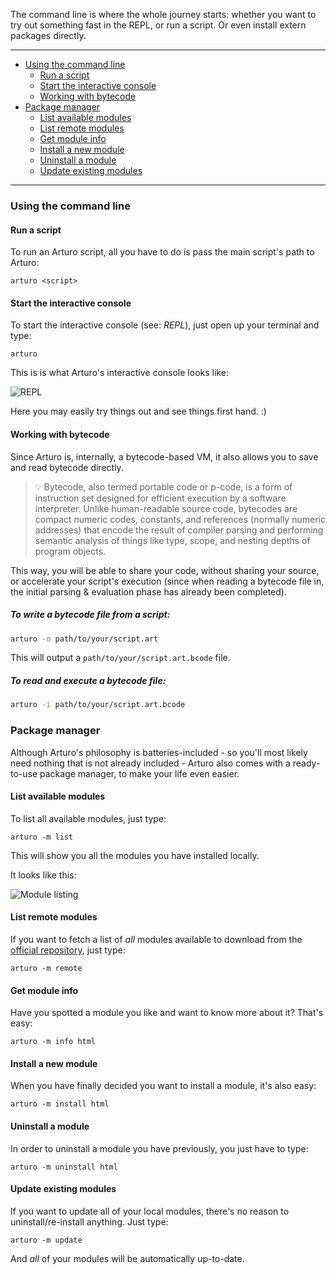 The command line is where the whole journey starts: whether you want to try out something fast in the REPL, or run a script. Or even install extern packages directly.

---

- [Using the command line](#using-the-command-line)
   * [Run a script](#run-a-script)
   * [Start the interactive console](#start-the-interactive-console)
   * [Working with bytecode](#working-with-bytecode)
- [Package manager](#package-manager)
   * [List available modules](#list-available-modules)
   * [List remote modules](#list-remote-modules)
   * [Get module info](#get-module-info)
   * [Install a new module](#install-a-new-module)
   * [Uninstall a module](#uninistall-an-existing-module)
   * [Update existing modules](#update-existing-modules)

---

### Using the command line

#### Run a script

To run an Arturo script, all you have to do is pass the main script's path to Arturo:

    arturo <script>

#### Start the interactive console

To start the interactive console (see: *REPL*), just open up your terminal and type:

    arturo

This is is what Arturo's interactive console looks like:

![REPL](https://github.com/arturo-lang/arturo/wiki/images/repl.png)

Here you may easily try things out and see things first hand. :)

#### Working with bytecode

Since Arturo is, internally, a bytecode-based VM, it also allows you to save and read bytecode directly. 

> 💡 Bytecode, also termed portable code or p-code, is a form of instruction set designed for efficient execution by a software interpreter. Unlike human-readable source code, bytecodes are compact numeric codes, constants, and references (normally numeric addresses) that encode the result of compiler parsing and performing semantic analysis of things like type, scope, and nesting depths of program objects.

This way, you will be able to share your code, without sharing your source, or accelerate your script's execution (since when reading a bytecode file in, the initial parsing & evaluation phase has already been completed).

##### To write a bytecode file from a script:

```bash
arturo -o path/to/your/script.art
```

This will output a `path/to/your/script.art.bcode` file.

##### To read and execute a bytecode file:

```bash
arturo -i path/to/your/script.art.bcode
```

### Package manager

Although Arturo's philosophy is batteries-included - so you'll most likely need nothing that is not already included - Arturo also comes with a ready-to-use package manager, to make your life even easier.

#### List available modules

To list all available modules, just type:

    arturo -m list

This will show you all the modules you have installed locally.

It looks like this:

![Module listing](https://github.com/arturo-lang/arturo/wiki/images/module_list.png)

#### List remote modules

If you want to fetch a list of *all* modules available to download from the [official repository](https://github.com/arturo-lang/art-modules), just type:

    arturo -m remote

#### Get module info

Have you spotted a module you like and want to know more about it? That's easy:

    arturo -m info html

#### Install a new module

When you have finally decided you want to install a module, it's also easy:

    arturo -m install html

#### Uninstall a module

In order to uninstall a module you have previously, you just have to type:

    arturo -m uninstall html

#### Update existing modules

If you want to update all of your local modules, there's no reason to uninstall/re-install anything. Just type:

    arturo -m update

And *all* of your modules will be automatically up-to-date.


